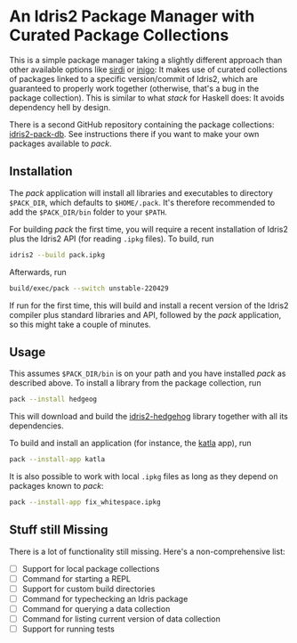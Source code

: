 # An Idris2 Package Manager with Curated Package Collections

This is a simple package manager taking a slightly different
approach than other available options like
[sirdi](https://github.com/eayus/sirdi) or
[inigo](https://github.com/idris-community/inigo): It makes use
of curated collections of packages linked to a specific version/commit
of Idris2, which are guaranteed to properly work together (otherwise,
that's a bug in the package collection). This is similar to what
*stack* for Haskell does: It avoids dependency hell by design.

There is a second GitHub repository containing the package collections:
[idris2-pack-db](https://github.com/stefan-hoeck/idris2-pack-db).
See instructions there if you want to make your own packages
available to *pack*.

## Installation

The *pack* application will install all libraries and executables
to directory `$PACK_DIR`, which defaults to `$HOME/.pack`.
It's therefore recommended to add the `$PACK_DIR/bin` folder
to your `$PATH`.

For building *pack* the first time, you will require a recent
installation of Idris2 plus the Idris2 API
(for reading `.ipkg` files). To build, run

```sh
idris2 --build pack.ipkg
```

Afterwards, run

```sh
build/exec/pack --switch unstable-220429
```

If run for the first time, this will build and install a recent
version of the Idris2 compiler plus standard libraries and API,
followed by the *pack* application, so this might take a couple of
minutes.

## Usage

This assumes `$PACK_DIR/bin` is on your path and you have installed
*pack* as described above. To install a library from the 
package collection, run

```sh
pack --install hedgeog
```

This will download and build the
[idris2-hedgehog](https://github.com/stefan-hoeck/idris2-hedgehog)
library together with all its dependencies.

To build and install an application (for instance, the
[katla](https://github.com/idris-community/katla) app),
run

```sh
pack --install-app katla
```

It is also possible to work with local `.ipkg` files as long
as they depend on packages known to *pack*:

```sh
pack --install-app fix_whitespace.ipkg
```

## Stuff still Missing

There is a lot of functionality still missing. Here's a
non-comprehensive list:

- [ ] Support for local package collections
- [ ] Command for starting a REPL
- [ ] Support for custom build directories
- [ ] Command for typechecking an Idris package
- [ ] Command for querying a data collection
- [ ] Command for listing current version of data collection
- [ ] Support for running tests
